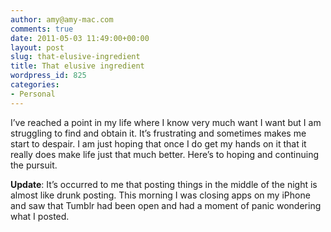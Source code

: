 ```yaml
---
author: amy@amy-mac.com
comments: true
date: 2011-05-03 11:49:00+00:00
layout: post
slug: that-elusive-ingredient
title: That elusive ingredient
wordpress_id: 825
categories:
- Personal
---
```


I’ve reached a point in my life where I know very much want I want but I am struggling to find and obtain it. It’s frustrating and sometimes makes me start to despair. I am just hoping that once I do get my hands on it that it really does make life just that much better. Here’s to hoping and continuing the pursuit.

**Update**: It’s occurred to me that posting things in the middle of the night is almost like drunk posting. This morning I was closing apps on my iPhone and saw that Tumblr had been open and had a moment of panic wondering what I posted.
